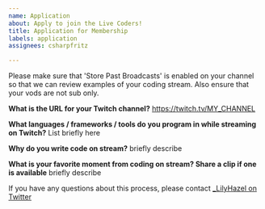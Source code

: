 ```yaml
---
name: Application
about: Apply to join the Live Coders!
title: Application for Membership
labels: application
assignees: csharpfritz

---
```


Please make sure that 'Store Past Broadcasts' is enabled on your channel so that we can review examples of your coding stream.
Also ensure that your vods are not sub only.

**What is the URL for your Twitch channel?**
https://twitch.tv/MY_CHANNEL

**What languages / frameworks / tools do you program in while streaming on Twitch?**
List briefly here

**Why do you write code on stream?**
briefly describe

**What is your favorite moment from coding on stream?  Share a clip if one is available**
briefly describe


If you have any questions about this process, please contact [_LilyHazel on Twitter](https://twitter.com/captcalli)
